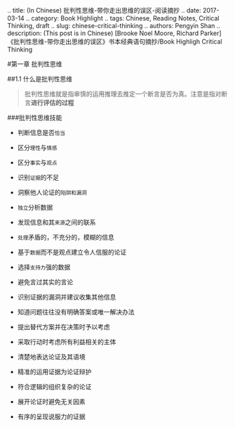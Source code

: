 .. title: (In Chinese) 批判性思维-带你走出思维的误区-阅读摘抄
.. date: 2017-03-14
.. category: Book Highlight
.. tags: Chinese, Reading Notes, Critical Thinking, draft
.. slug: chinese-critical-thinking
.. authors: Pengyin Shan
.. description: (This post is in Chinese) [Brooke Noel Moore, Richard Parker]《批判性思维-带你走出思维的误区》书本经典语句摘抄/Book Highligh Critical Thinking

#第一章 批判性思维

##1.1 什么是批判性思维

>批判性思维就是指审慎的运用推理去推定一个断言是否为真。注意是指对断言**进行评估的过程**

###批判性思维技能

- 判断信息是否`恰当`

- 区分`理性`与`情感`

- 区分`事实`与`观点`

- 识别`证据`的不足

- 洞察他人论证的`陷阱和漏洞`

- `独立`分析数据

- 发现信息和其`来源`之间的联系

- `处理`矛盾的，不充分的，模糊的信息

- 基于`数据`而不是观点建立令人信服的论证

- 选择`支持力`强的数据

- 避免言过其实的言论

- 识别证据的漏洞并建议收集其他信息

- 知道问题往往没有明确答案或唯一解决办法

- 提出替代方案并在决策时予以考虑

- 采取行动时考虑所有利益相关的主体

- 清楚地表达论证及其语境

- 精准的运用证据为论证辩护

- 符合逻辑的组织复杂的论证

- 展开论证时避免无关因素

- 有序的呈现说服力的证据
